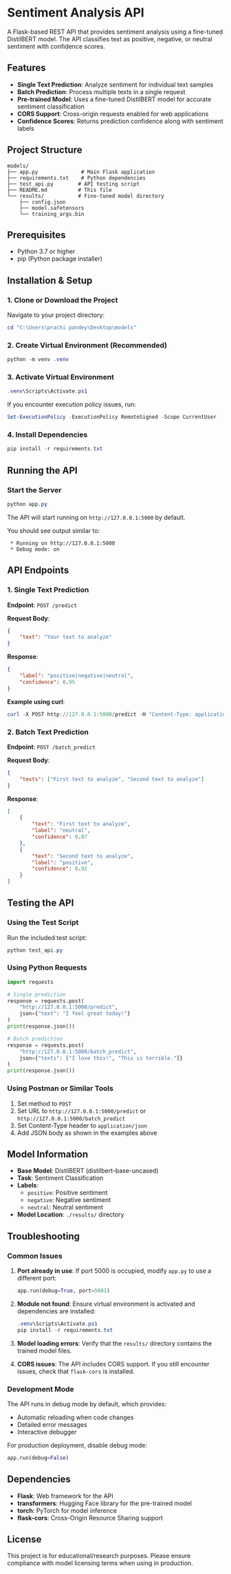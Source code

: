# Sentiment Analysis API

A Flask-based REST API that provides sentiment analysis using a fine-tuned DistilBERT model. The API classifies text as positive, negative, or neutral sentiment with confidence scores.

## Features

- **Single Text Prediction**: Analyze sentiment for individual text samples
- **Batch Prediction**: Process multiple texts in a single request
- **Pre-trained Model**: Uses a fine-tuned DistilBERT model for accurate sentiment classification
- **CORS Support**: Cross-origin requests enabled for web applications
- **Confidence Scores**: Returns prediction confidence along with sentiment labels

## Project Structure

```
models/
├── app.py              # Main Flask application
├── requirements.txt    # Python dependencies
├── test_api.py        # API testing script
├── README.md          # This file
└── results/           # Fine-tuned model directory
    ├── config.json
    ├── model.safetensors
    └── training_args.bin
```

## Prerequisites

- Python 3.7 or higher
- pip (Python package installer)

## Installation & Setup

### 1. Clone or Download the Project

Navigate to your project directory:
```powershell
cd "C:\Users\prachi pandey\Desktop\models"
```

### 2. Create Virtual Environment (Recommended)

```powershell
python -m venv .venv
```

### 3. Activate Virtual Environment

```powershell
.venv\Scripts\Activate.ps1
```

If you encounter execution policy issues, run:
```powershell
Set-ExecutionPolicy -ExecutionPolicy RemoteSigned -Scope CurrentUser
```

### 4. Install Dependencies

```powershell
pip install -r requirements.txt
```

## Running the API

### Start the Server

```powershell
python app.py
```

The API will start running on `http://127.0.0.1:5000` by default.

You should see output similar to:
```
 * Running on http://127.0.0.1:5000
 * Debug mode: on
```

## API Endpoints

### 1. Single Text Prediction

**Endpoint**: `POST /predict`

**Request Body**:
```json
{
    "text": "Your text to analyze"
}
```

**Response**:
```json
{
    "label": "positive|negative|neutral",
    "confidence": 0.95
}
```

**Example using curl**:
```powershell
curl -X POST http://127.0.0.1:5000/predict -H "Content-Type: application/json" -d '{\"text\": \"I love this product!\"}'
```

### 2. Batch Text Prediction

**Endpoint**: `POST /batch_predict`

**Request Body**:
```json
{
    "texts": ["First text to analyze", "Second text to analyze"]
}
```

**Response**:
```json
[
    {
        "text": "First text to analyze",
        "label": "neutral",
        "confidence": 0.87
    },
    {
        "text": "Second text to analyze", 
        "label": "positive",
        "confidence": 0.92
    }
]
```

## Testing the API

### Using the Test Script

Run the included test script:
```powershell
python test_api.py
```

### Using Python Requests

```python
import requests

# Single prediction
response = requests.post(
    "http://127.0.0.1:5000/predict",
    json={"text": "I feel great today!"}
)
print(response.json())

# Batch prediction
response = requests.post(
    "http://127.0.0.1:5000/batch_predict",
    json={"texts": ["I love this!", "This is terrible."]}
)
print(response.json())
```

### Using Postman or Similar Tools

1. Set method to `POST`
2. Set URL to `http://127.0.0.1:5000/predict` or `http://127.0.0.1:5000/batch_predict`
3. Set Content-Type header to `application/json`
4. Add JSON body as shown in the examples above

## Model Information

- **Base Model**: DistilBERT (distilbert-base-uncased)
- **Task**: Sentiment Classification
- **Labels**: 
  - `positive`: Positive sentiment
  - `negative`: Negative sentiment  
  - `neutral`: Neutral sentiment
- **Model Location**: `./results/` directory

## Troubleshooting

### Common Issues

1. **Port already in use**: If port 5000 is occupied, modify `app.py` to use a different port:
   ```python
   app.run(debug=True, port=5001)
   ```

2. **Module not found**: Ensure virtual environment is activated and dependencies are installed:
   ```powershell
   .venv\Scripts\Activate.ps1
   pip install -r requirements.txt
   ```

3. **Model loading errors**: Verify that the `results/` directory contains the trained model files.

4. **CORS issues**: The API includes CORS support. If you still encounter issues, check that `flask-cors` is installed.

### Development Mode

The API runs in debug mode by default, which provides:
- Automatic reloading when code changes
- Detailed error messages
- Interactive debugger

For production deployment, disable debug mode:
```python
app.run(debug=False)
```

## Dependencies

- **Flask**: Web framework for the API
- **transformers**: Hugging Face library for the pre-trained model
- **torch**: PyTorch for model inference
- **flask-cors**: Cross-Origin Resource Sharing support

## License

This project is for educational/research purposes. Please ensure compliance with model licensing terms when using in production.
